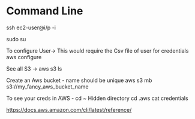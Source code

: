 # Command Line

ssh ec2-user@i/p -i <PEM file>

sudo su

To configure User-> This would require the Csv file of user for credentials
aws configure

See all S3 ->
aws s3 ls

Create an Aws bucket - name should be unique
aws s3 mb s3://my_fancy_aws_bucket_name

To see your creds in AWS -
cd ~
Hidden directory
cd .aws
cat credentials


https://docs.aws.amazon.com/cli/latest/reference/
